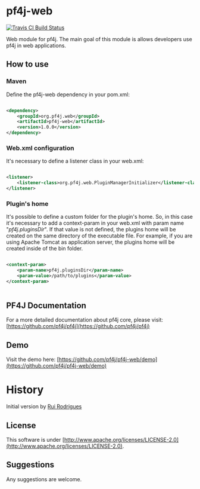 # pf4j-web

[![Travis CI Build Status](https://travis-ci.org/pf4j/pf4j-web.png)](https://travis-ci.org/pf4j/pf4j-web)

 Web module for pf4j. The main goal of this module is allows developers use pf4j in web applications.
 
## How to use
### Maven
Define the pf4j-web dependency in your pom.xml:

```xml

<dependency>
    <groupId>org.pf4j.web</groupId>
    <artifactId>pf4j-web</artifactId>
    <version>1.0.0</version>
</dependency>

```

### Web.xml configuration
It's necessary to define a listener class in your web.xml:


```xml

<listener>
    <listener-class>org.pf4j.web.PluginManagerInitializer</listener-class>
</listener>

```

### Plugin's home
It's possible to define a custom folder for the plugin's home. So, in this case it's necessary to add a context-param in your web.xml with param name "*pf4j.pluginsDir*". If that value is not defined, the plugins home will be created on the same directory of the executable file. For example, if you are using Apache Tomcat as application server, the plugins home will be created inside of the bin folder.

```xml

<context-param>
    <param-name>pf4j.pluginsDir</param-name>
    <param-value>/path/to/plugins</param-value>
</context-param>
	
```

## PF4J Documentation
For a more detailed documentation about pf4j core, please visit: [https://github.com/pf4j/pf4j](https://github.com/pf4j/pf4j) 

## Demo
Visit the demo here: [https://github.com/pf4j/pf4j-web/demo](https://github.com/pf4j/pf4j-web/demo)

# History
Initial version by [Rui Rodrigues](https://github.com/rmrodrigues)

## License
This software is under [http://www.apache.org/licenses/LICENSE-2.0](http://www.apache.org/licenses/LICENSE-2.0).
## Suggestions
Any suggestions are  welcome.
